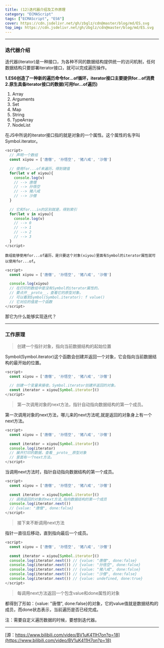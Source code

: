 ```yaml
---
title: (12)迭代器介绍及工作原理
category: "ECMAScript"
tags: ["ECMAScript", "ES6"]
cover: https://cdn.jsdelivr.net/gh/zbglz/cdn@master/blog/md/ES.svg
top_img: https://cdn.jsdelivr.net/gh/zbglz/cdn@master/blog/md/ES.svg
---
```


***

### 迭代器介绍

迭代器(iterator)是一种接口，为各种不同的数据结构提供统一的访问机制，任何数据结构只要部署iterator接口，就可以完成遍历操作。

**1.ES6创造了一种新的遍历命令for...of循环，iterator接口主要提供for...of消费**
**2.原生具备iterator接口的数据(可用for...of遍历)**

1. Array
2. Arguments
3. Set
4. Map
5. String
6. TypeArray
7. NodeList

在JS中所说的iterator接口指的就是对象的一个属性。这个属性的名字叫Symbol.iterator。


```js es
<script>
  // 声明一个数组
  const xiyou = ['唐僧', '孙悟空', '猪八戒', '沙僧']
  
  // 使用for...of来遍历，得到键值
  for(let v of xiyou){
    console.log(v)
    // --> 唐僧
    // --> 孙悟空
    // --> 猪八戒
    // --> 沙僧
  }
  
  // 它和for...in的区别就是，得到索引
  for(let v in xiyou){
    console.log(v)
    // --> 0
    // --> 1
    // --> 2
    // --> 3
  }
</script>
```


`数组能够使用for...of遍历，是只要这个对象(xiyou)里面有Symbol的iterator属性就可以使用for...of`。


```js es
<script>
  const xiyou = ['唐僧', '孙悟空', '猪八戒', '沙僧']
  
  console.log(xiyou)
  // 在打印的数组中是没有Symbol的iterator属性的。
  // 要点开__proto__，查看它的原型对象。
  // 可以看到Symbol(Symbol.iterator): f value()
  // 它对应的值是一个函数
</script>
```


那它为什么能够实现迭代？

***

### 工作原理

> 创建一个指针对象，指向当前数据结构的起始位置

Symbol(Symbol.iterator)这个函数会创建并返回一个对象，它会指向当前数据结构的最开始的位置。


```js es
<script>
  const xiyou = ['唐僧', '孙悟空', '猪八戒', '沙僧']
  
  // 创建一个变量来接收，Symbol.iterator创建并返回的对象。
  const iterator = xiyou[Symbol.iterator]()
</script>
```


> 第一次调用对象的next方法，指针自动指向数据结构的第一个成员。

第一次调用对象的next方法，哪儿来的next方法呢,就是返回的对象身上有一个next方法。


```js es
<script>
  const xiyou = ['唐僧', '孙悟空', '猪八戒', '沙僧']
  
  const iterator = xiyou[Symbol.iterator]()
  console.log(iterator)
  // 展开打印的数据，查看__proto__原型对象
  // 里面有一个next方法。
</script>
```


当调用next方法时，指针自动指向数据结构的第一个成员。


```js es
<script>
  const xiyou = ['唐僧', '孙悟空', '猪八戒', '沙僧']
  
  const iterator = xiyou[Symbol.iterator]()
  // 调用返回的对象的next方法,指向数据结构的第一个成员
  console.log(iterator.next())
  // {value: "唐僧", done:false}
</script>
```


> 接下来不断调用next方法

指针一直往后移动，直到指向最后一个成员。


```js es
<script>
  const xiyou = ['唐僧', '孙悟空', '猪八戒', '沙僧']
  
  const iterator = xiyou[Symbol.iterator]()
  console.log(iterator.next()) // {value: "唐僧", done:false}
  console.log(iterator.next()) // {value: "孙悟空", done:false}
  console.log(iterator.next()) // {value: "猪八戒", done:false}
  console.log(iterator.next()) // {value: "沙僧", done:false}
  console.log(iterator.next()) // {value: undefined, done:true}
</script>
```


> 每调用next方法返回一个包含value和done属性的对象

都得到了形如：{value: "唐僧", done:false}的对象，它的value值就是数据结构的成员，而done状态表示，当前遍历是否已经完成。

注：需要自定义遍历数据的时候，要想到迭代器。

***

[源：https://www.bilibili.com/video/BV1uK411H7on?p=18](https://www.bilibili.com/video/BV1uK411H7on?p=18)